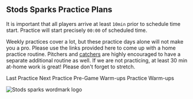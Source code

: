 ## Stods Sparks Practice Plans

<auro-alert type="information" style="margin-bottom: 2rem">
It is important that all players arrive at least <code>10min</code> prior to schedule time start. Practice will start precisely <code>00:00</code> of scheduled time.
</auro-alert>

Weekly practices cover a lot, but these practice days alone will not make you a pro. Please use the links provided here to come up with a home practice routine. Pitchers and [catchers](/catchingdrills) are highly encouraged to have a separate additional routine as well. If we are not practicing, at least 30 min at-home work is great! Please don't forget to stretch.

<auro-hyperlink type="cta" relative href="/blog/practice005">
  <auro-icon category="interface" name="chevron-left" customColor style="line-height: 1"></auro-icon> Last Practice
</auro-hyperlink>
<auro-hyperlink type="cta" relative href="/blog/practice006">
  Next Practice <auro-icon category="interface" name="chevron-right" customColor style="line-height: 1"></auro-icon>
</auro-hyperlink>

<auro-hyperlink type="cta" relative href="/gamewarmups">
  Pre-Game Warm-ups
</auro-hyperlink>
<auro-hyperlink type="cta" relative href="/blog/warmups">
  Practice Warm-ups
</auro-hyperlink>

<!-- ## Game plans -->

<!-- <auro-alert type="information" style="margin-bottom: 2rem">
It is important that all players arrive at least <code>1hr</code> prior to schedule game start. Players are to start warm-ups as soon as they arrive.
</auro-alert> -->

<!-- ### [Next game](/blog/game091622)
<auro-datetime utc="2022-09-16T00:01:00Z" month="long"></auro-datetime> -->

<!-- ### Practice plan template

| Time | Station | Activity | Location |
| --- | --- | --- | --- |
| 00:00 - 00:05 | Intro | Practice intro, rules and today’s expectations   | DO |
| 00:05 - 00:15 | Warm-ups | Stretch and physical warm-ups (warm-up list) | HP |
| 00:15 - 00:30 |  | Throwing/shoulder warm-ups †† | 1B L |
| 00:35 - 00:45 | Classroom | Today’s classroom | DO |
| 00:45 - 01:00* | Base running | Base running skills station | 1B |
| 00:45 - 01:00* | Defense | Situational defense play | FF |
| 01:00 - 01:10 | Break | | DO |
| 01:10 - 01:40 | Infield | Infield drill station  | SS |
| | Outfield | Outfield drill station | CF |
| | Batting | Batting station (skills balls or off tee) | OF |
| 01:40 - 02:00 | Batting | Live pitching / machine | FF |

†† Throwing/shoulder warms ups are to be done at a relaxed pace. Girls should not be throwing hard or exerting themselves. DO NOT throw open-chested towards other player. Players should be facing each other side to side.

As players move further apart, the step-stride (little hop) should be done with the throw. Watch the footwork.

\* This time slot will fluctuate between base running and defensive drills based on the needs of the practice. -->

![Stods sparks wordmark logo](/images/sparks-wordmark.png)


<link rel="stylesheet" href="https://unpkg.com/@alaskaairux/design-tokens@latest/dist/tokens/CSSCustomProperties.css" />
<link rel="stylesheet" href="https://unpkg.com/@alaskaairux/webcorestylesheets@latest/dist/bundled/essentials.css" />

<script src="https://unpkg.com/@aurodesignsystem/auro-alert@latest/dist/auro-alert__bundled.js" type="module"></script>
